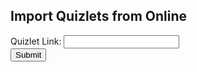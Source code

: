 <h2>Import Quizlets from Online</h2>
<ul class="import" id="import"></ul>

<style>
  .form-control{
    display:block;width:100%;
    padding:.375rem .75rem;
    font-size:1rem;
    font-weight:400;
    line-height:1.5;
    color:black;
    background-color:white;
    background-clip:padding-box;
    border:1px solid white;
    -webkit-appearance:none;
    -moz-appearance:none;
    appearance:none;
    border-radius:.375rem;
    transition:border-color .15s ease-in-out,box-shadow .15s ease-in-out;
  }
</style>



<form id="import-quizlet">
  <label>Quizlet Link:
    <input type="text" id="enter-link" name="enter-link">
  </label><br>
  <button type="button" id="submit-set-button">Submit</button>
</form>


<script>
  const flashcardForm = document.getElementById("import-quizlet");
  const setLink = document.getElementById("enter-link");
  setLink.split("quizlet.com/").splice(-1)[0].split("/")[0] 
  
  formVarName.onsubmit = (e) => {
	  e.preventDefault()
    const flashcardSet = { email: "rohanj2006@gmail.com", password: "password", name: document.getElementById("setName").setLink, flashcards};

    var url = "https://csa-backend.rohanj.dev/api/flashcard/getQuizlet";
    const options = {
            method: 'POST', // *GET, POST, PUT, DELETE, etc.
            headers: {
            'Content-Type': 'application/json'
            // 'Content-Type': 'application/x-www-form-urlencoded',
            },
            body: flashcardsJson // body data type must match "Content-Type" header
        };
        fetch(url, options).then(response => {

            response.json().then(data => {
                console.log(data);
                window.location = `/flashcard.html?id=` + data.id;
            })
        })
        .catch(err => {
            console.log("Error: " + err);
        })
  });
}
</script>



